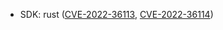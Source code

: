 - SDK: rust ([CVE-2022-36113](https://nvd.nist.gov/vuln/detail/CVE-2022-36113), [CVE-2022-36114](https://nvd.nist.gov/vuln/detail/CVE-2022-36114))
